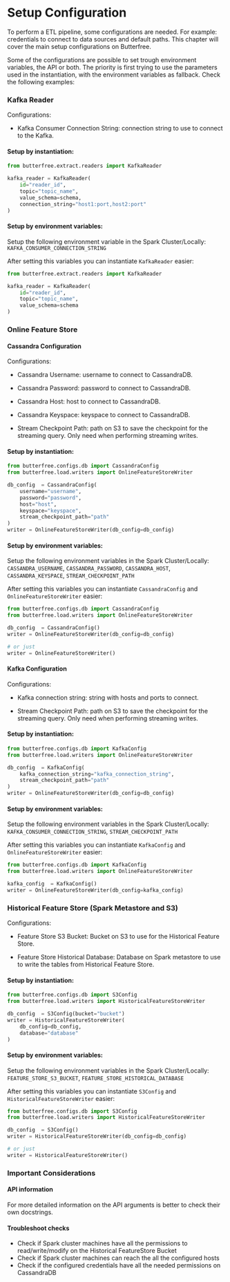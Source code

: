 # Setup Configuration

To perform a ETL pipeline, some configurations are needed. For example: credentials to connect to data sources and default paths. This chapter will cover the main setup configurations on Butterfree.

Some of the configurations are possible to set trough environment variables, the API or both. The priority is first trying to use the parameters used in the instantiation, with the environment variables as fallback. Check the following examples:

### Kafka Reader
Configurations:
 - Kafka Consumer Connection String: connection string to use to connect to the Kafka.

#### Setup by instantiation:
```python
from butterfree.extract.readers import KafkaReader

kafka_reader = KafkaReader(
    id="reader_id",
    topic="topic_name",
    value_schema=schema,
    connection_string="host1:port,host2:port"
)
```

#### Setup by environment variables:
Setup the following environment variable in the Spark Cluster/Locally:
`KAFKA_CONSUMER_CONNECTION_STRING`

After setting this variables you can instantiate `KafkaReader` easier:
```python
from butterfree.extract.readers import KafkaReader

kafka_reader = KafkaReader(
    id="reader_id",
    topic="topic_name",
    value_schema=schema
)

```

### Online Feature Store

#### Cassandra Configuration

Configurations:
 - Cassandra Username: username to connect to CassandraDB.

 - Cassandra Password: password to connect to CassandraDB.

 - Cassandra Host: host to connect to CassandraDB.

 - Cassandra Keyspace: keyspace to connect to CassandraDB.

 - Stream Checkpoint Path: path on S3 to save the checkpoint for the streaming query. Only need when performing streaming writes.

#### Setup by instantiation:
```python
from butterfree.configs.db import CassandraConfig
from butterfree.load.writers import OnlineFeatureStoreWriter

db_config  = CassandraConfig(
    username="username", 
    password="password",
    host="host",
    keyspace="keyspace",
    stream_checkpoint_path="path"
)
writer = OnlineFeatureStoreWriter(db_config=db_config)
```

#### Setup by environment variables:
Setup the following environment variables in the Spark Cluster/Locally:
`CASSANDRA_USERNAME`, `CASSANDRA_PASSWORD`, `CASSANDRA_HOST`, `CASSANDRA_KEYSPACE`, `STREAM_CHECKPOINT_PATH`

After setting this variables you can instantiate `CassandraConfig` and `OnlineFeatureStoreWriter` easier:
```Python
from butterfree.configs.db import CassandraConfig
from butterfree.load.writers import OnlineFeatureStoreWriter

db_config  = CassandraConfig()
writer = OnlineFeatureStoreWriter(db_config=db_config)

# or just
writer = OnlineFeatureStoreWriter()
```

#### Kafka Configuration

Configurations:
 - Kafka connection string: string with hosts and ports to connect.

 - Stream Checkpoint Path: path on S3 to save the checkpoint for the streaming query. Only need when performing streaming writes.

#### Setup by instantiation:
```python
from butterfree.configs.db import KafkaConfig
from butterfree.load.writers import OnlineFeatureStoreWriter

db_config  = KafkaConfig(
    kafka_connection_string="kafka_connection_string", 
    stream_checkpoint_path="path"
)
writer = OnlineFeatureStoreWriter(db_config=db_config)
```

#### Setup by environment variables:
Setup the following environment variables in the Spark Cluster/Locally:
`KAFKA_CONSUMER_CONNECTION_STRING`, `STREAM_CHECKPOINT_PATH`

After setting this variables you can instantiate `KafkaConfig` and `OnlineFeatureStoreWriter` easier:
```Python
from butterfree.configs.db import KafkaConfig
from butterfree.load.writers import OnlineFeatureStoreWriter

kafka_config  = KafkaConfig()
writer = OnlineFeatureStoreWriter(db_config=kafka_config)
```

### Historical Feature Store (Spark Metastore and S3)
Configurations:
 - Feature Store S3 Bucket: Bucket on S3 to use for the Historical Feature Store.

 - Feature Store Historical Database: Database on Spark metastore to use to write the tables from Historical Feature Store.

#### Setup by instantiation:
```python
from butterfree.configs.db import S3Config
from butterfree.load.writers import HistoricalFeatureStoreWriter

db_config  = S3Config(bucket="bucket")
writer = HistoricalFeatureStoreWriter(
    db_config=db_config,
    database="database"
)
```

#### Setup by environment variables:
Setup the following environment variables in the Spark Cluster/Locally:
`FEATURE_STORE_S3_BUCKET`, `FEATURE_STORE_HISTORICAL_DATABASE`

After setting this variables you can instantiate `S3Config` and `HistoricalFeatureStoreWriter` easier:
```Python
from butterfree.configs.db import S3Config
from butterfree.load.writers import HistoricalFeatureStoreWriter

db_config  = S3Config()
writer = HistoricalFeatureStoreWriter(db_config=db_config)

# or just
writer = HistoricalFeatureStoreWriter()
```

### Important Considerations
#### API information
For more detailed information on the API arguments is better to check their own docstrings.

#### Troubleshoot checks
- Check if Spark cluster machines have all the permissions to read/write/modify on the Historical FeatureStore Bucket
- Check if Spark cluster machines can reach the all the configured hosts
- Check if the configured credentials have all the needed permissions on CassandraDB
